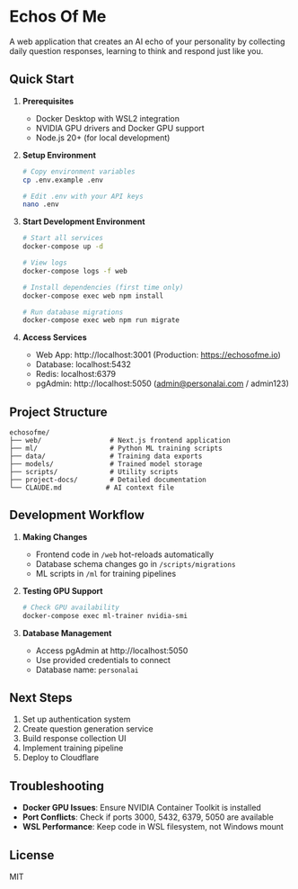 # Echos Of Me

A web application that creates an AI echo of your personality by collecting daily question responses, learning to think and respond just like you.

## Quick Start

1. **Prerequisites**
   - Docker Desktop with WSL2 integration
   - NVIDIA GPU drivers and Docker GPU support
   - Node.js 20+ (for local development)

2. **Setup Environment**
   ```bash
   # Copy environment variables
   cp .env.example .env
   
   # Edit .env with your API keys
   nano .env
   ```

3. **Start Development Environment**
   ```bash
   # Start all services
   docker-compose up -d
   
   # View logs
   docker-compose logs -f web
   
   # Install dependencies (first time only)
   docker-compose exec web npm install
   
   # Run database migrations
   docker-compose exec web npm run migrate
   ```

4. **Access Services**
   - Web App: http://localhost:3001 (Production: https://echosofme.io)
   - Database: localhost:5432
   - Redis: localhost:6379
   - pgAdmin: http://localhost:5050 (admin@personalai.com / admin123)

## Project Structure

```
echosofme/
├── web/                 # Next.js frontend application
├── ml/                  # Python ML training scripts
├── data/                # Training data exports
├── models/              # Trained model storage
├── scripts/             # Utility scripts
├── project-docs/        # Detailed documentation
└── CLAUDE.md           # AI context file
```

## Development Workflow

1. **Making Changes**
   - Frontend code in `/web` hot-reloads automatically
   - Database schema changes go in `/scripts/migrations`
   - ML scripts in `/ml` for training pipelines

2. **Testing GPU Support**
   ```bash
   # Check GPU availability
   docker-compose exec ml-trainer nvidia-smi
   ```

3. **Database Management**
   - Access pgAdmin at http://localhost:5050
   - Use provided credentials to connect
   - Database name: `personalai`

## Next Steps

1. Set up authentication system
2. Create question generation service
3. Build response collection UI
4. Implement training pipeline
5. Deploy to Cloudflare

## Troubleshooting

- **Docker GPU Issues**: Ensure NVIDIA Container Toolkit is installed
- **Port Conflicts**: Check if ports 3000, 5432, 6379, 5050 are available
- **WSL Performance**: Keep code in WSL filesystem, not Windows mount

## License

MIT
